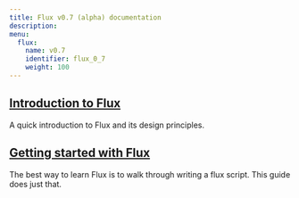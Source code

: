 ```yaml
---
title: Flux v0.7 (alpha) documentation
description:
menu:
  flux:
    name: v0.7
    identifier: flux_0_7
    weight: 100
---
```


## [Introduction to Flux](/flux/v0.7/introduction)
A quick introduction to Flux and its design principles.

## [Getting started with Flux](/flux/v0.7/introduction/getting-started)
The best way to learn Flux is to walk through writing a flux script. This guide does just that.
